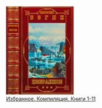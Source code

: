 ![](Избранное.%20Компиляция.%20Книги%201-11.jpg)  
[Избранное. Компиляция. Книги 1-11](Избранное.%20Компиляция.%20Книги%201-11.md)
